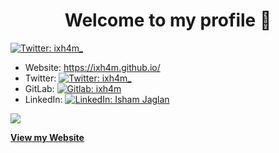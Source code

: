 <h1 align="center">Welcome to my profile 👋</h1>
<p>
  <a href="https://twitter.com/ixh4m_" target="_blank">
    <img alt="Twitter: ixh4m_" src="https://img.shields.io/twitter/follow/ixh4m_.svg?style=social" />
  </a>
</p>


* Website: https://ixh4m.github.io/ 
* Twitter: <a href="https://twitter.com/ixh4m_" target="_blank">
    <img alt="Twitter: ixh4m_" src="https://img.shields.io/twitter/follow/ixh4m_.svg?style=social" />
  </a>
* GitLab: <a href="https://gitlab.com/ixh4m" target="_blank">
    <img alt="Gitlab: ixh4m" src="https://img.shields.io/gitlab/follow/ixh4m_.svg?style=social" />
  </a>
* LinkedIn: <a href="https://linkedin.com/in/ishamjaglan" target="_blank">
    <img alt="LinkedIn: Isham Jaglan" src="https://img.shields.io/linkedin/follow/ishamjaglan.svg?style=social" />
  </a>


<!--
**ixh4m/ixh4m** is a ✨ _special_ ✨ repository because its `README.md` (this file) appears on your GitHub profile.

Here are some ideas to get you started:

- 🔭 I’m currently working on ...
- 🌱 I’m currently learning ...
- 👯 I’m looking to collaborate on ...
- 🤔 I’m looking for help with ...
- 💬 Ask me about ...
- 📫 How to reach me: ...
- 😄 Pronouns: ...
- ⚡ Fun fact: ...
-->
 
 ![](https://github-readme-stats.vercel.app/api?username=ixh4m&show_icons=true&hide_border=true)
 
 <a href="https://ixh4m.github.io">**View my Website**</a>
